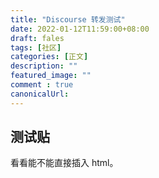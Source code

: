 ```yaml
---
title: "Discourse 转发测试"
date: 2022-01-12T11:59:00+08:00
draft: fales
tags: [社区]
categories: [正文]
description: ""
featured_image: ""
comment : true
canonicalUrl: 
---
```


## 测试贴

看看能不能直接插入 html。


